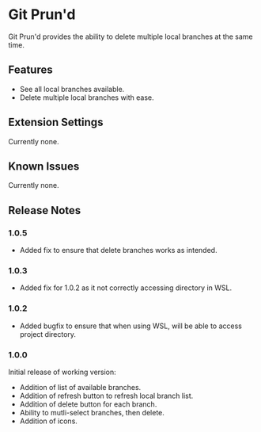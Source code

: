 # Git Prun'd

Git Prun'd provides the ability to delete multiple local branches at the same time.

## Features

* See all local branches available.
* Delete multiple local branches with ease.

## Extension Settings

Currently none.

## Known Issues

Currently none.

## Release Notes

### 1.0.5
* Added fix to ensure that delete branches works as intended.

### 1.0.3
* Added fix for 1.0.2 as it not correctly accessing directory in WSL.

### 1.0.2
* Added bugfix to ensure that when using WSL, will be able to access project directory.

### 1.0.0

Initial release of working version:
* Addition of list of available branches.
* Addition of refresh button to refresh local branch list.
* Addition of delete button for each branch.
* Ability to mutli-select branches, then delete.
* Addition of icons.
